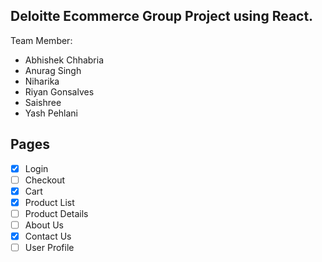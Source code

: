 ## Deloitte Ecommerce Group Project using React.

Team Member:
- Abhishek Chhabria
- Anurag Singh
- Niharika
- Riyan Gonsalves
- Saishree
- Yash Pehlani

## Pages

- [x] Login
- [ ] Checkout
- [x]  Cart
- [x] Product List
- [ ] Product Details
- [ ] About Us
- [x] Contact Us
- [ ] User Profile
